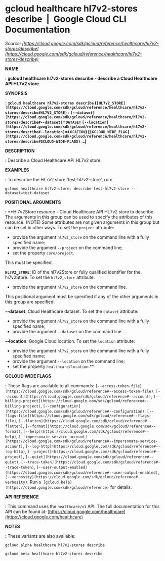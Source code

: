 # gcloud healthcare hl7v2-stores describe  |  Google Cloud CLI Documentation

*Source: [https://cloud.google.com/sdk/gcloud/reference/healthcare/hl7v2-stores/describe](https://cloud.google.com/sdk/gcloud/reference/healthcare/hl7v2-stores/describe)*

**NAME**

: **gcloud healthcare hl7v2-stores describe - describe a Cloud Healthcare API HL7v2 store**

**SYNOPSIS**

: **`gcloud healthcare hl7v2-stores describe` (`[HL7V2_STORE](https://cloud.google.com/sdk/gcloud/reference/healthcare/hl7v2-stores/describe#HL7V2_STORE)` : `[--dataset](https://cloud.google.com/sdk/gcloud/reference/healthcare/hl7v2-stores/describe#--dataset)`=`DATASET` `[--location](https://cloud.google.com/sdk/gcloud/reference/healthcare/hl7v2-stores/describe#--location)`=`LOCATION`) [`[GCLOUD_WIDE_FLAG](https://cloud.google.com/sdk/gcloud/reference/healthcare/hl7v2-stores/describe#GCLOUD-WIDE-FLAGS) …`]**

**DESCRIPTION**

: Describe a Cloud Healthcare API HL7v2 store.

**EXAMPLES**

: To describe the HL7v2 store 'test-hl7v2-store', run:

```
gcloud healthcare hl7v2-stores describe test-hl7v2-store --dataset=test-dataset
```

**POSITIONAL ARGUMENTS**

: **Hl7v2Store resource - Cloud Healthcare API HL7v2 store to describe. The
arguments in this group can be used to specify the attributes of this resource.
(NOTE) Some attributes are not given arguments in this group but can be set in
other ways.
To set the `project` attribute:

- provide the argument `hl7v2_store` on the command line with a fully
specified name;
- provide the argument `--project` on the command line;
- set the property `core/project`.

This must be specified.

**`HL7V2_STORE`**:
ID of the hl7v2Store or fully qualified identifier for the hl7v2Store.
To set the `hl7v2_store` attribute:

- provide the argument `hl7v2_store` on the command line.

This positional argument must be specified if any of the other arguments in this
group are specified.

**--dataset**:
Cloud Healthcare dataset.
To set the `dataset` attribute:

- provide the argument `hl7v2_store` on the command line with a fully
specified name;
- provide the argument `--dataset` on the command line.

**--location**:
Google Cloud location.
To set the `location` attribute:

- provide the argument `hl7v2_store` on the command line with a fully
specified name;
- provide the argument `--location` on the command line;
- set the property `healthcare/location`.**

**GCLOUD WIDE FLAGS**

: These flags are available to all commands: `[--access-token-file](https://cloud.google.com/sdk/gcloud/reference#--access-token-file)`,
`[--account](https://cloud.google.com/sdk/gcloud/reference#--account)`, `[--billing-project](https://cloud.google.com/sdk/gcloud/reference#--billing-project)`,
`[--configuration](https://cloud.google.com/sdk/gcloud/reference#--configuration)`,
`[--flags-file](https://cloud.google.com/sdk/gcloud/reference#--flags-file)`,
`[--flatten](https://cloud.google.com/sdk/gcloud/reference#--flatten)`, `[--format](https://cloud.google.com/sdk/gcloud/reference#--format)`, `[--help](https://cloud.google.com/sdk/gcloud/reference#--help)`, `[--impersonate-service-account](https://cloud.google.com/sdk/gcloud/reference#--impersonate-service-account)`,
`[--log-http](https://cloud.google.com/sdk/gcloud/reference#--log-http)`,
`[--project](https://cloud.google.com/sdk/gcloud/reference#--project)`, `[--quiet](https://cloud.google.com/sdk/gcloud/reference#--quiet)`, `[--trace-token](https://cloud.google.com/sdk/gcloud/reference#--trace-token)`, `[--user-output-enabled](https://cloud.google.com/sdk/gcloud/reference#--user-output-enabled)`,
`[--verbosity](https://cloud.google.com/sdk/gcloud/reference#--verbosity)`.
Run `$ [gcloud help](https://cloud.google.com/sdk/gcloud/reference)` for details.

**API REFERENCE**

: This command uses the `healthcare/v1` API. The full documentation for
this API can be found at: [https://cloud.google.com/healthcare](https://cloud.google.com/healthcare)

**NOTES**

: These variants are also available:

```
gcloud alpha healthcare hl7v2-stores describe
```

```
gcloud beta healthcare hl7v2-stores describe
```
